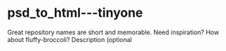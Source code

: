 # psd_to_html---tinyone
Great repository names are short and memorable. Need inspiration? How about fluffy-broccoli?  Description (optional
